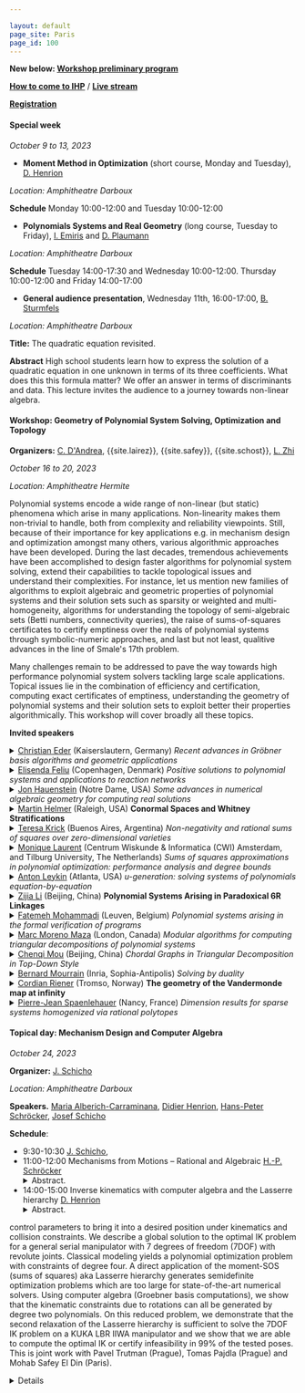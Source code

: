 ```yaml
---

layout: default
page_site: Paris
page_id: 100
---
```


**New below:  [Workshop preliminary program](#schedule)**

**[How to come to IHP](https://www.ihp.fr/en/how-come-ihp)** / 
**[Live stream](https://www.ihp.fr/en/live)**

**[Registration](https://indico.math.cnrs.fr/event/8114/registrations)**

#### Special week 
*October  9 to 13, 2023*
* **Moment Method in Optimization** (short course, Monday and Tuesday), [D. Henrion](https://homepages.laas.fr/henrion)

*Location: Amphitheatre Darboux*

**Schedule** Monday 10:00-12:00 and Tuesday 10:00-12:00

* **Polynomials Systems and Real Geometry** (long course, Tuesday to Friday), [I. Emiris](http://cgi.di.uoa.gr/~emiris) and [D. Plaumann](http://www.mathematik.tu-dortmund.de/~dplauman/index_en.html)

*Location: Amphitheatre Darboux*

**Schedule** Tuesday 14:00-17:30 and Wednesday 10:00-12:00. Thursday 10:00-12:00 and Friday 14:00-17:00

* **General audience presentation**, Wednesday 11th, 16:00-17:00, [B. Sturmfels](https://math.berkeley.edu/~bernd)

*Location: Amphitheatre Darboux*

**Title:** The quadratic equation revisited.

**Abstract**
High school students learn how to express the solution of a quadratic equation
in one unknown in terms of its three coefficients. What does this this formula
matter? We offer an answer in terms of discriminants and data. This lecture
invites the audience to a journey towards non-linear algebra.


<a name="workshop"></a>

#### Workshop: Geometry of Polynomial System Solving, Optimization and Topology

**Organizers:**  [C. D'Andrea](http://www.ub.edu/arcades/cdandrea.html), {{site.lairez}}, {{site.safey}}, {{site.schost}}, [L. Zhi](http://www.mmrc.iss.ac.cn/~lzhi/) 

*October 16 to 20, 2023*

*Location: Amphitheatre Hermite*

Polynomial systems encode a wide range of non-linear (but static) phenomena which arise in many 
applications. Non-linearity makes them non-trivial to handle, both from complexity and reliability viewpoints. 
Still, because of their importance for key applications e.g. in mechanism design and optimization amongst many others, 
various algorithmic approaches have been developed.
During the last decades, tremendous achievements have been accomplished to design faster algorithms for polynomial system 
solving, extend their capabilities to tackle topological issues and understand their complexities. For instance, 
let us mention new families of algorithms to exploit algebraic and geometric properties of polynomial systems 
and their solution sets such as sparsity or weighted and multi-homogeneity, algorithms for understanding the topology of 
semi-algebraic sets (Betti numbers, connectivity queries), the raise of sums-of-squares certificates to certify emptiness over the reals of polynomial systems through symbolic-numeric approaches, and last but not least, 
qualitive advances in the line of Smale's 17th problem.

Many challenges remain to be addressed to pave the way towards high performance polynomial system solvers 
tackling large scale applications. Topical issues lie in the combination of efficiency and certification, computing 
exact certificates of emptiness, understanding the geometry of polynomial systems and their solution sets to exploit 
better their properties algorithmically. This workshop will cover broadly all these 
topics.

**Invited speakers**

<details><summary><a href="https://www.mathematik.uni-kl.de/~ederc/index.html">Christian Eder</a> (Kaiserslautern, Germany) <i> Recent advances in Gröbner basis algorithms
and geometric applications </i></summary>
<p><b>Abstract</b>
The tasks of designing innovative mathematical software and of solving complex
research problems using computational methods are strongly mutually dependent.
Developing a new generation of algorithms to considerably push the
computational boundaries of nonlinear algebra, notably addressing polynomial
system solving, is thus envitable. One important task of this process is to no
longer use Gröbner bases only as a black box in higher level algorthms, but to
optimize their computation with the geometric context in mind. In this talk, we
will illustrate this idea by presenting a new algorithm for computing Gröbner
bases of saturated polynomial ideals. Moreover, we introduce msolve, an open
source software package build to provide this new generation of efficient and
optimized algorithms for the community.<br>
The contents of this talk are based on joint work with Jérémy Berthomieu and
Mohab Safey El Din.
</p></details>

<details><summary><a href="http://web.math.ku.dk/~efeliu/">Elisenda Feliu</a> (Copenhagen, Denmark) <i> Positive solutions to polynomial systems and applications to reaction networks </i></summary>
<p><b>Abstract</b>
The main object of study in the (algebraic) theory of reaction networks is the solution se of a system of parametric polynomial equations in the positive orthant. This system consists of polynomials
with fixed support, the coefficients are linear in the parameters, but there might be some (proportionality) dependencies among the coefficients. The questions of interest concern properties of this system, and
of its intersection with a family of parallel linear subspaces of complementary dimension. In this case, of relevance is to determine the possible number of zeros the system has when the parameters vary. <br>

In this talk I will introduce the framework and the families of polynomial systems under study in full generality, and having the reaction networks as the main application. I will proceed to discuss recent
results addressing the expected dimension of the solution sets and on how to decide whether the solution set admits a toric parametrization for all parameter values. The latter is relevant for the problem of
counting solutions, and this connection will also be explained in the talk.

</p></details>

<details><summary><a href="https://www3.nd.edu/~jhauenst/">Jon Hauenstein</a> (Notre Dame, USA) <i> Some advances in numerical algebraic geometry for computing real
solutions</i></summary>
<p><b>Abstract.</b>
Numerical algebraic geometry provides a collection of algorithms
for computing and analyzing solution sets of polynomial systems.  This talk
will discuss new techniques that have been developed in numerical algebraic
geometry for focusing on real solution sets of polynomial systems.  Several
applications of these techniques will be presented such as computing smooth
points on algebraic sets, approximate synthesis of mechanisms, and path
planning for output mode switching.
</p></details>

<details><summary><a href="http://martin-helmer.com/">Martin Helmer</a> (Raleigh, USA) <b>Conormal Spaces and Whitney Stratifications</b> </summary>
<p><b>Abstract.</b> We describe a new algorithm for computing Whitney
stratifications of complex projective varieties. The main ingredients are
(a) an algebraic criterion, due to Lê and Teissier, which reformulates
Whitney regularity in terms of conormal spaces and maps, and (b) a new
interpretation of this conormal criterion via ideal saturations, which can
be practically implemented on a computer. We show that this algorithm
improves upon the existing state of the art by several orders of magnitude,
even for relatively small input varieties. This is joint work with Vidit
Nanda (Oxford).</p></details>

<details><summary><a href="http://mate.dm.uba.ar/~krick/">Teresa Krick</a> (Buenos Aires, Argentina) <i>Non-negativity and rational sums of squares over zero-dimensional varieties</i></summary>
<p><b>Abstract</b>
In this work in progress with Lorenzo Baldi and Bernard Mourrain, we extend
previous results on univariate rational sums of squares, obtained with
Bernard and Agnes Szanto, to
the case of a non-negative rational polynomial on a basic zero-dimensional
semi-algebraic set defined by rational polynomials.
</p></details>

<details><summary><a href="https://homepages.cwi.nl/~monique/">Monique Laurent</a> 
(Centrum Wiskunde & Informatica (CWI) Amsterdam, and Tilburg University, The Netherlands) <i> Sums of squares approximations in polynomial optimization: performance analysis and degree bounds </i></summary>
<p><b>Abstract</b>
Polynomial optimization deals with optimizing a polynomial function over a feasible region
defined by polynomial inequalities, thus modeling a broad range of hard nonlinear nonconvex
optimization problems. Hierarchies of tractable semidefinite relaxations have been introduced
that are based on using sums of squares of polynomials as a ``proxy” for global nonnegativity.
These hierarchies give bounds on the global minimum of the original problem with asymptotic
convergence (under a minor compactness assumption). In this lecture we discuss recent results on
the performance analysis of these hierarchies and related effective degree bounds for dedicated
sums of squares representations of positive polynomials on some classes of compact semi-algebraic
sets (including the hypercube, the sphere or the ball).
</p></details>


<details><summary><a href="https://antonleykin.math.gatech.edu/">Anton Leykin</a> (Atlanta, USA) <i>u-generation: solving systems of polynomials equation-by-equation
</i></summary>
<p><b>Abstract</b>
We develop a new method that improves the efficiency of
equation-by-equation homotopy continuation methods for solving polynomial
systems. Our method is based on a novel geometric construction and reduces
the total number of homotopy paths that must be numerically continued.
These improvements may be applied to the basic algorithms of numerical
algebraic geometry in the settings of both projective and multiprojective
varieties. (This is joint work with T. Duff and J. I. Rodriguez.)
</p></details>

<details><summary><a href="https://people.ucas.ac.cn/~zijia?language=en">Zijia
Li</a> (Beijing, China) <b>Polynomial Systems Arising in Paradoxical 6R
Linkages</b></summary> <p><b>Abstract</b> In this talk, we first provide a
comprehensive definition of closed n-linkages and explain their mobility,
typically denoted as n-6. We then focus on the intriguing subset of closed
n-linkages with a mobility higher than n-6, known as paradoxical linkages. Based
on the powerful tools of Bond Theory and the freezing technique, we present a
thorough classification of n-linkages with a mobility of n-4 or higher,
incorporating revolute, prismatic, or helical joints. Additionally, we
explicitly derive strong necessary conditions for nR-linkages with a mobility of
n-5. Utilizing these necessary conditions, we explore and discuss possible
polynomial systems that arise in paradoxical 6R linkages.</p></details>

<details>
<summary><a href="https://www.fatemehmohammadi.com/">Fatemeh Mohammadi</a> (Leuven, Belgium) <i>Polynomial systems arising in the formal verification of programs</i> </summary>
<p><b> Abstract. </b>
Multiple classical problems in the formal verification of programs such as
reachability, termination, and template-based synthesis can be reduced to
solving polynomial systems of equations. In this talk, I will describe the
primary objects and these connections. In particular, I will show how the
algebraic and geometric techniques can be applied, enhancing the scalability and
completeness for such problems. </p> </details>

<details><summary><a href="https://www.csd.uwo.ca/~mmorenom/">Marc Moreno Maza</a> (London, Canada) <i>Modular algorithms for computing triangular
decompositions of polynomial systems</i></summary>
[abstract](https://rtca2023.github.io/pages_Paris/files_m5/abstract_moreno-maza.pdf)
</details>

<details><summary><a href="http://www.cmou.net/">Chenqi Mou</a> (Beijing, China) <i>Chordal Graphs in Triangular Decomposition in Top-Down Style</i></summary>
<p><b>Abstract</b>
In this talk, I will present the connections between chordal graphs from graph theory
and triangular decomposition in top-down style from symbolic computation, including the
underlying theories, algorithms, and applications in biology. Viewing triangular decomposition in
top-down style as polynomial generalization of Gaussian elimination, we show that all the
polynomial sets, including all the computed triangular sets, appearing in several typical
top-down algorithms for triangular decomposition have associated graphs which are subgraphs of
the chordal graph of the input polynomial set. These theoretical results can be interpreted as
“triangular decomposition in top-down style preserves chordality” and are further used to design
sparse triangular decomposition for polynomial sets which are sparse with respect to their
variables. Sparse triangular decomposition is shown to be more efficient than ordinary one
experimentally, and its application on computing equilibria of biological dynamic systems will
also be reported.<br />

This talk is based on the joint work with Yang Bai, Jiahua Lai, and Wenwen Ju.
</p></details>

<details><summary><a href="https://www-sop.inria.fr/members/Bernard.Mourrain/">Bernard Mourrain</a> (Inria, Sophia-Antipolis) <i>Solving by duality</i></summary>
<p><b>Abstract.</b>
Finding the common roots of a set of polynomial equations is a problem that
appears in many contexts and applications. Standard approaches for solving
this difficult question, such as Grobner bases, border basis, triangular sets,
etc. are based on polynomial reductions but their instability against
numerical approximations can be critical.
In this talk, we will describe a dual approach which focuses on linear
functionals vanishing at the roots.
We will review the properties of Truncated Normal Forms, the connexion with
classical computer algebra approaches and resultants. We will also detail the
dual approach in the context of optimisation problems and for analysing
isolated singularities.
Examples from geometric modeling, robotics and tensor decomposition will
illustrate the numerical behavior of these dual methods.
</p></details>

<details><summary><a href="https://www.cordian.de/">Cordian Riener</a> (Tromso, 
Norway) <b>The geometry of the Vandermonde map at infinity</b></summary>
<p><b>Abstract</b>
The Vandermonde map is the polynomial map given by the power-sum polynomials.
We study the geometry of the image of the nonnegative orthant under under this map and focus
on the limit as the number of variables approaches infinity. We will show, the geometry of this
limit is the key to new undecidability results in nonnegativity of symmetric polynomials and
deciding validity of trace inequalities in linear algebra.
</p></details>

<details><summary><a href="https://members.loria.fr/PJSpaenlehauer/">Pierre-Jean Spaenlehauer</a> (Nancy, France) <i>Dimension results for sparse systems homogenized via rational polytopes</i></summary>
<p><b>Abstract.</b>
A classical method to compute with sparse polynomials is to homogenize them
with respect to Newton polytopes, regarding them as homogeneous elements of
Cartier degrees in the Cox ring of a projective toric variety. In this talk,
we
investigate subvarieties defined by generic polynomial systems in the Cox ring
when the degrees are non-necessarily Cartier, with a view towards identifying
alternative toric homogenizations that are suitable for practical
computations.
Joint work with Matías Bender.
</p></details>

<a name="topical"></a>
#### Topical day: Mechanism Design and Computer Algebra

*October 24, 2023*

**Organizer:** [J. Schicho](https://www3.risc.jku.at/people/jschicho)

*Location: Amphitheatre Darboux*


**Speakers.** [Maria Alberich-Carraminana](https://mat.upc.edu/en/people/maria.alberich), [Didier Henrion](https://homepages.laas.fr/henrion/), 
[Hans-Peter Schröcker](https://www.uibk.ac.at/de/geometrie-vermessung/team/schroecker/), [Josef Schicho](https://www.oeaw.ac.at/ricam/staff/josef-schicho) 

**Schedule**: 

- 9:30-10:30 [J. Schicho](https://www.oeaw.ac.at/ricam/staff/josef-schicho), 
- 11:00-12:00 Mechanisms from Motions – Rational and Algebraic [H.-P.
   Schröcker](https://www.uibk.ac.at/de/geometrie-vermessung/team/schroecker/)
   <details><summary>Abstract.</summary> The factorization of rational motions
   has been introduced about a decade ago. On a kinematics level it corresponds
   to the decomposition of a rational motion into elementary motions (rotations,
   translations, ...) The mathematics behind is the factorization of special
   polynomials over non-commutative rings into linear factors. This talk gives
   an overview about the past decade of motion factorization and explains many
   of the underlying constructions of mechanisms at hand of animations. It will
   also feature a new geometric factorization algorithm that highlights the
   importance of “kinematics at infinity” and gives rise to an extension of the
   factorization theory from rational to algebraic motions. </details>
- 14:00-15:00 Inverse kinematics with computer algebra and the Lasserre hierarchy 
     [D. Henrion](https://homepages.laas.fr/henrion/)
     <details><summary>Abstract.</summary>
     The Inverse Kinematics (IK) problem consists of finding robot
control parameters to bring it into a desired position under kinematics and
collision constraints. We describe a global solution to the optimal IK problem
for a general serial manipulator with 7 degrees of freedom (7DOF) with
revolute joints. Classical modeling yields a polynomial optimization problem
with constraints of degree four. A direct application of the moment-SOS (sums
of squares) aka Lasserre hierarchy generates semidefinite optimization
problems which are too large for state-of-the-art numerical solvers. Using
computer algebra (Groebner basis computations), we show that the kinematic
constraints due to rotations can all be generated by degree two polynomials.
On this reduced problem, we demonstrate that the second relaxation of the
Lasserre hierarchy is sufficient to solve the 7DOF IK problem on a KUKA LBR
IIWA manipulator and we show that we are able to compute the optimal IK or
certify infeasibility in 99% of the tested poses. This is joint work with
Pavel Trutman (Prague), Tomas Pajdla (Prague) and Mohab Safey El Din (Paris).
     <details>
- 15:00-16:00 [M. Alberich-Carraminana](https://mat.upc.edu/en/people/maria.alberich)

<a name="schedule"></a>

<hr>


**Preliminary Program of the workshop - All talks in Amphitheater Hermite**

**[Live stream](https://www.ihp.fr/en/live)**



<table>
<tbody>
<!-----------     MONDAY ---------------------------------------------->
<tr>
      <th style="width:10%"> </th>
      <th style="width:20%" style="text-align: center"> </th>
      <th style="width:70%">Monday October 16th, 2023</th>
</tr>
<!----------->
<tr>
    <td>8:45</td><td></td><td> Welcome coffee</td>
</tr>
<!----------->
<tr>
    <td>9:15-9:30</td><td></td><td> Opening 
      <br/><a href=""></a>
      </td>
</tr>
<tr>
    <td><h7>Chair: Carlos D'Andrea</h7></td><td></td>
    <td>
</td>
</tr>
<!----------->
<tr>
    <td>9:30-10:30</td>
    <td><a href="https://members.loria.fr/PJSpaenlehauer/">Pierre-Jean Spaenlehauer</a></td>
    <td><details><summary>Dimension results for sparse systems homogenized via rational polytopes</summary>
        <blockquote>Abstract. 
        A classical method to compute with sparse polynomials is to homogenize them
with respect to Newton polytopes, regarding them as homogeneous elements of
Cartier degrees in the Cox ring of a projective toric variety. In this talk,
we
investigate subvarieties defined by generic polynomial systems in the Cox ring
when the degrees are non-necessarily Cartier, with a view towards identifying
alternative toric homogenizations that are suitable for practical
computations.
Joint work with Matías Bender.
</blockquote>
</details>
</td>
</tr>
<!----------->
<tr>
    <td>10:30-11:00</td>
    <td></td>
    <td>Coffee break</td>
</tr>
<!----------->
<tr>
    <td>11:00-12:00</td>
    <td><a href="http://www.cmou.net/">Chenqi Mou</a></td>
    <td><details><summary>Chordal Graphs in Triangular Decomposition in Top-Down Style</summary>
        <blockquote>Abstract.
        In this talk, I will present the connections between chordal graphs from graph theory
and triangular decomposition in top-down style from symbolic computation, including the
underlying theories, algorithms, and applications in biology. Viewing triangular decomposition in
top-down style as polynomial generalization of Gaussian elimination, we show that all the
polynomial sets, including all the computed triangular sets, appearing in several typical
top-down algorithms for triangular decomposition have associated graphs which are subgraphs of
the chordal graph of the input polynomial set. These theoretical results can be interpreted as
“triangular decomposition in top-down style preserves chordality” and are further used to design
sparse triangular decomposition for polynomial sets which are sparse with respect to their
variables. Sparse triangular decomposition is shown to be more efficient than ordinary one
experimentally, and its application on computing equilibria of biological dynamic systems will
also be reported.

This talk is based on the joint work with Yang Bai, Jiahua Lai, and Wenwen Ju.
</blockquote>
</details>
</td>
</tr>
<!----------->
<tr>
    <td>12:00-14:30</td>
    <td></td>
    <td>Lunch break</td>
</tr>
<!----------->
<tr>
    <td>14:30-15:30</td>
    <td><a href="https://www.csd.uwo.ca/~mmorenom/">Marc Moreno Maza</a>
        </td>
    <td><details><summary>Modular algorithms for computing triangular
decompositions of polynomial systems</summary>
        <blockquote>
        <a href="files_m5/abstract_moreno-maza.pdf">abstract_moreno-maza.pdf</a> 
</blockquote>
</details>
</td>
</tr>
<!----------->
<!----------->
<tr>
    <td>15:30-16:00</td>
    <td></td>
    <td>Coffee break</td>
</tr>
<!----------->
<!-----------     Tuesday  ---------------------------------------------->
<tr>
      <th style="width:10%"> </th>
      <th style="width:20%" style="text-align: center"> </th>
      <th style="width:70%">Tuesday October 17th, 2023</th>
</tr>
<tr>
    <td><h7>Chair: Jérémy Berthomieu</h7></td><td></td>
    <td>
</td>
</tr>
<!----------->
<tr>
    <td>9:30-10:30</td>
    <td><a href="https://www.fatemehmohammadi.com/">Fatemeh Mohammadi</a></td>
    <td><details><summary>Polynomial systems arising in the formal verification of programs</summary>
        <blockquote>Abstract. 
        Multiple classical problems in the formal verification of programs such as
reachability, termination, and template-based synthesis can be reduced to
solving polynomial systems of equations. In this talk, I will describe the
primary objects and these connections. In particular, I will show how the
algebraic and geometric techniques can be applied, enhancing the scalability and
completeness for such problems.
</blockquote>
</details>
</td>
</tr>
<!----------->
<tr>
    <td>10:30-11:00</td>
    <td></td>
    <td>Coffee break</td>
</tr>
<!----------->
<tr>
    <td>11:00-12:00</td>
    <td><a href="http://web.math.ku.dk/~efeliu/">Elisenda Feliu</a>
        </td>
    <td><details><summary>Positive solutions to polynomial systems and applications to reaction networks</summary>
        <blockquote>Abstract. 
        The main object of study in the (algebraic) theory of reaction networks is the solution se of a system of parametric polynomial equations in the positive orthant. This system consists of polynomials
with fixed support, the coefficients are linear in the parameters, but there might be some (proportionality) dependencies among the coefficients. The questions of interest concern properties of this system, and
of its intersection with a family of parallel linear subspaces of complementary dimension. In this case, of relevance is to determine the possible number of zeros the system has when the parameters vary.

In this talk I will introduce the framework and the families of polynomial systems under study in full generality, and having the reaction networks as the main application. I will proceed to discuss recent
results addressing the expected dimension of the solution sets and on how to decide whether the solution set admits a toric parametrization for all parameter values. The latter is relevant for the problem of
counting solutions, and this connection will also be explained in the talk.
</blockquote>
</details>
</td>
</tr>
<!----------->
<tr>
    <td>12:00-14:30</td>
    <td></td>
    <td>Lunch break</td>
</tr>
<tr>
    <td><h7>Chair: Mohab Safey El Din</h7></td><td></td>
    <td>
</td>
</tr>
<!----------->
<tr>
    <td>14:30-15:30</td>
    <td><a href="https://people.ucas.ac.cn/~zijia?language=en">Zijia Li</a></td>
    <td><details><summary>Polynomial Systems Arising in Paradoxical 6R
Linkages</summary>
        <blockquote>Abstract. 
        In this talk, we first provide a
comprehensive definition of closed n-linkages and explain their mobility,
typically denoted as n-6. We then focus on the intriguing subset of closed
n-linkages with a mobility higher than n-6, known as paradoxical linkages. Based
on the powerful tools of Bond Theory and the freezing technique, we present a
thorough classification of n-linkages with a mobility of n-4 or higher,
incorporating revolute, prismatic, or helical joints. Additionally, we
explicitly derive strong necessary conditions for nR-linkages with a mobility of
n-5. Utilizing these necessary conditions, we explore and discuss possible
polynomial systems that arise in paradoxical 6R linkages.
</blockquote>
</details>
</td>
</tr>
<!----------->
<tr>
    <td>15:30-16:00</td>
    <td></td>
    <td>Coffee</td>
</tr>
<!-----------     Wednesday  ---------------------------------------------->
<tr>
      <th style="width:10%"> </th>
      <th style="width:20%" style="text-align: center"> </th>
      <th style="width:70%">Wednesday October 18th, 2023</th>
</tr>
<tr>
    <td><h7>Chair: Pierre Lairez</h7></td><td></td>
    <td>
</td>
</tr>
<!----------->
<tr>
    <td>9:30-10:30</td>
    <td><a href="https://www3.nd.edu/~jhauenst/">Jon Hauenstein</a></td>
    <td><details><summary>Some advances in numerical algebraic geometry for computing real
solutions</summary>
        <blockquote>Abstract. 
        Numerical algebraic geometry provides a collection of algorithms
for computing and analyzing solution sets of polynomial systems.  This talk
will discuss new techniques that have been developed in numerical algebraic
geometry for focusing on real solution sets of polynomial systems.  Several
applications of these techniques will be presented such as computing smooth
points on algebraic sets, approximate synthesis of mechanisms, and path
planning for output mode switching.
</blockquote>
</details>
</td>
</tr>
<!----------->
<tr>
    <td>10:30-11:00</td>
    <td></td>
    <td>Coffee break</td>
</tr>
<!----------->
<tr>
    <td>11:00-12:00</td>
    <td><a href="https://antonleykin.math.gatech.edu/">Anton Leykin</a></td>
    <td><details><summary>u-generation: solving systems of polynomials equation-by-equation</summary>
        <blockquote>Abstract. 
        We develop a new method that improves the efficiency of
equation-by-equation homotopy continuation methods for solving polynomial
systems. Our method is based on a novel geometric construction and reduces
the total number of homotopy paths that must be numerically continued.
These improvements may be applied to the basic algorithms of numerical
algebraic geometry in the settings of both projective and multiprojective
varieties. (This is joint work with T. Duff and J. I. Rodriguez.)
</blockquote>
</details>
</td>
</tr>
<!----------->
<tr>
    <td></td>
    <td></td>
    <td>Free afternoon</td>
</tr>
<!----------->
<tr>
    <td>18:30</td>
    <td></td>
    <td>Reception.
    </td>
</tr>
<!-----------     Thursday  ---------------------------------------------->
<tr>
      <th style="width:10%"> </th>
      <th style="width:20%" style="text-align: center"> </th>
      <th style="width:70%">Thursday October 19th, 2023</th>
</tr>
<tr>
    <td><h7>Chair: Lihong Zhi</h7></td><td></td>
    <td>
</td>
</tr>
<!----------->
<tr>
    <td>9:30-10:30</td>
    <td><a href="https://homepages.cwi.nl/~monique/">Monique Laurent</a></td>
    <td><details><summary>Sums of squares approximations in polynomial optimization: performance analysis and degree bounds</summary>
        <blockquote>Abstract.
        Polynomial optimization deals with optimizing a polynomial function over a feasible region
defined by polynomial inequalities, thus modeling a broad range of hard nonlinear nonconvex
optimization problems. Hierarchies of tractable semidefinite relaxations have been introduced
that are based on using sums of squares of polynomials as a ``proxy” for global nonnegativity.
These hierarchies give bounds on the global minimum of the original problem with asymptotic
convergence (under a minor compactness assumption). In this lecture we discuss recent results on
the performance analysis of these hierarchies and related effective degree bounds for dedicated
sums of squares representations of positive polynomials on some classes of compact semi-algebraic
sets (including the hypercube, the sphere or the ball).
</blockquote>
</details>
</td>
</tr>
<!----------->
<tr>
    <td>10:30-11:00</td>
    <td></td>
    <td>Coffee break</td>
</tr>
<!----------->
<tr>
    <td>11:00-12:00</td>
    <td><a href="https://www-sop.inria.fr/members/Bernard.Mourrain/">Bernard Mourrain</a></td>
    <td><details><summary>Solving by duality</summary>
        <blockquote>Abstract.
        Finding the common roots of a set of polynomial equations is a problem that
appears in many contexts and applications. Standard approaches for solving
this difficult question, such as Grobner bases, border basis, triangular sets,
etc. are based on polynomial reductions but their instability against
numerical approximations can be critical.
In this talk, we will describe a dual approach which focuses on linear
functionals vanishing at the roots.
We will review the properties of Truncated Normal Forms, the connexion with
classical computer algebra approaches and resultants. We will also detail the
dual approach in the context of optimisation problems and for analysing
isolated singularities.
Examples from geometric modeling, robotics and tensor decomposition will
illustrate the numerical behavior of these dual methods.
</blockquote>
</details>
</td>
</tr>
<!----------->
<tr>
    <td>12:00-14:30</td>
    <td></td>
    <td>Lunch break</td>
</tr>
<tr>
    <td><h7>Chair: Elisenda Feliu</h7></td><td></td>
    <td>
</td>
</tr>
<!----------->
<tr>
    <td>14:30-15:30</td>
    <td><a href="http://mate.dm.uba.ar/~krick/">Teresa Krick</a></td>
    <td><details><summary>Non-negativity and rational sums of squares over zero-dimensional varieties</summary>
        <blockquote>Abstract.
        In this work in progress with Lorenzo Baldi and Bernard Mourrain, we extend
previous results on univariate rational sums of squares, obtained with
Bernard and Agnes Szanto, to
the case of a non-negative rational polynomial on a basic zero-dimensional
semi-algebraic set defined by rational polynomials.
</blockquote>
</details>
</td>
</tr>
<!----------->
<!-- <tr> -->
<!--     <td>15:00-16:00</td> -->
<!--     <td><a href=""></a></td> -->
<!--     <td><details><summary>Title</summary> -->
<!--         <blockquote>Abstract. -->
<!-- </blockquote> -->
<!-- </details> -->
<!-- </td> -->
<!-- </tr> -->
<!----------->
<tr>
    <td>15:30-16:00</td>
    <td></td>
    <td>Coffee break</td>
</tr>
<!----------->
<tr>
    <td>16:00-17:00</td>
    <td><a href="http://martin-helmer.com/">Martin Helmer</a>
         </td>
    <td><details><summary>Conormal Spaces and Whitney Stratifications</summary>
        <blockquote>Abstract. 
        We describe a new algorithm for computing Whitney
stratifications of complex projective varieties. The main ingredients are
(a) an algebraic criterion, due to Lê and Teissier, which reformulates
Whitney regularity in terms of conormal spaces and maps, and (b) a new
interpretation of this conormal criterion via ideal saturations, which can
be practically implemented on a computer. We show that this algorithm
improves upon the existing state of the art by several orders of magnitude,
even for relatively small input varieties. This is joint work with Vidit
Nanda (Oxford).
</blockquote>
</details>
</td>
</tr>
<!----------->
<!-- <tr> -->
<!--     <td>16:30-17:30</td> -->
<!--     <td><a href=""></a></td> -->
<!--     <td><details><summary></summary> -->
<!--         <blockquote>Abstract. <br/> -->


<!-- </blockquote> -->
<!-- </details> -->
<!-- </td> -->
<!-- </tr> -->
<!-----------     Friday  ---------------------------------------------->
<tr>
      <th style="width:10%"> </th>
      <th style="width:20%" style="text-align: center"> </th>
      <th style="width:70%">Friday October 20th, 2023</th>
</tr>
<!----------->
<tr>
    <td>9:30-10:30</td>
    <td><a href="https://www.cordian.de/">Cordian Riener</a></td>
    <td><details><summary>The geometry of the Vandermonde map at infinity</summary>
        <blockquote>Abstract.
        The Vandermonde map is the polynomial map given by the power-sum polynomials.
We study the geometry of the image of the nonnegative orthant under under this map and focus
on the limit as the number of variables approaches infinity. We will show, the geometry of this
limit is the key to new undecidability results in nonnegativity of symmetric polynomials and
deciding validity of trace inequalities in linear algebra.
</blockquote>
</details>
</td>
</tr>
<!----------->
<tr>
    <td>10:30-11:00</td>
    <td></td>
    <td>Coffee break</td>
</tr>
<!----------->
<tr>
    <td>11:00-12:00</td>
    <td><a href="https://www.mathematik.uni-kl.de/~ederc/index.html">Christian Eder</a></td>
    <td><details><summary>Recent advances in Gröbner basis algorithms
and geometric applications</summary>
        <blockquote>Abstract.
        The tasks of designing innovative mathematical software and of solving complex
research problems using computational methods are strongly mutually dependent.
Developing a new generation of algorithms to considerably push the
computational boundaries of nonlinear algebra, notably addressing polynomial
system solving, is thus envitable. One important task of this process is to no
longer use Gröbner bases only as a black box in higher level algorthms, but to
optimize their computation with the geometric context in mind. In this talk, we
will illustrate this idea by presenting a new algorithm for computing Gröbner
bases of saturated polynomial ideals. Moreover, we introduce msolve, an open
source software package build to provide this new generation of efficient and
optimized algorithms for the community.
The contents of this talk are based on joint work with Jérémy Berthomieu and
Mohab Safey El Din.
</blockquote>
</details>
</td>
</tr>
<!----------->
<tr>
    <td></td>
    <td></td>
    <td>End of the workshop</td>
</tr>
<!----------->

</tbody>
</table>

**[Code of Conduct]({% link code_of_conduct.md %})**



